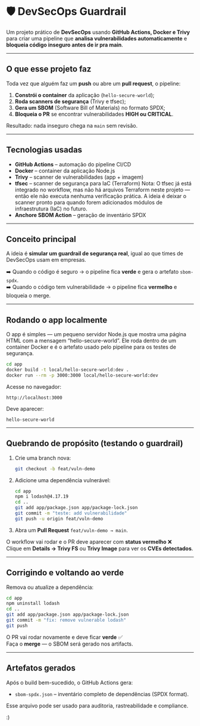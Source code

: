 # 🛡️ DevSecOps Guardrail

Um projeto prático de **DevSecOps** usando **GitHub Actions, Docker e Trivy** para criar uma pipeline que **analisa vulnerabilidades automaticamente** e **bloqueia código inseguro antes de ir pra main**.

---

## O que esse projeto faz

Toda vez que alguém faz um **push** ou abre um **pull request**, o pipeline:

1. **Constrói o container** da aplicação (`hello-secure-world`);
2. **Roda scanners de segurança** (Trivy e tfsec);
3. **Gera um SBOM** (Software Bill of Materials) no formato SPDX;
4. **Bloqueia o PR** se encontrar vulnerabilidades **HIGH ou CRITICAL**.

Resultado: nada inseguro chega na `main` sem revisão.

---

## Tecnologias usadas

-   **GitHub Actions** – automação do pipeline CI/CD
-   **Docker** – container da aplicação Node.js
-   **Trivy** – scanner de vulnerabilidades (app + imagem)
-   **tfsec** – scanner de segurança para IaC (Terraform) Nota: O tfsec já está integrado no workflow, mas não há arquivos Terraform neste projeto — então ele não executa nenhuma verificação prática.
    A ideia é deixar o scanner pronto para quando forem adicionados módulos de infraestrutura (IaC) no futuro.
-   **Anchore SBOM Action** – geração de inventário SPDX

---

## Conceito principal

A ideia é **simular um guardrail de segurança real**, igual ao que times de DevSecOps usam em empresas.

➡️ Quando o código é seguro → o pipeline fica **verde** e gera o artefato `sbom-spdx`.  
➡️ Quando o código tem vulnerabilidade → o pipeline fica **vermelho** e bloqueia o merge.

---

## Rodando o app localmente

O app é simples — um pequeno servidor Node.js que mostra uma página HTML com a mensagem “hello-secure-world”.
Ele roda dentro de um container Docker e é o artefato usado pelo pipeline para os testes de segurança.

```bash
cd app
docker build -t local/hello-secure-world:dev .
docker run --rm -p 3000:3000 local/hello-secure-world:dev
```

Acesse no navegador:

```
http://localhost:3000
```

Deve aparecer:

```
hello-secure-world
```

---

## Quebrando de propósito (testando o guardrail)

1. Crie uma branch nova:

    ```bash
    git checkout -b feat/vuln-demo
    ```

2. Adicione uma dependência vulnerável:

    ```bash
    cd app
    npm i lodash@4.17.19
    cd ..
    git add app/package.json app/package-lock.json
    git commit -m "teste: add vulnerabilidade"
    git push -u origin feat/vuln-demo
    ```

3. Abra um **Pull Request** `feat/vuln-demo → main`.

O workflow vai rodar e o PR deve aparecer com **status vermelho** ❌  
Clique em **Details → Trivy FS** ou **Trivy Image** para ver os **CVEs detectados**.

---

## Corrigindo e voltando ao verde

Remova ou atualize a dependência:

```bash
cd app
npm uninstall lodash
cd ..
git add app/package.json app/package-lock.json
git commit -m "fix: remove vulnerable lodash"
git push
```

O PR vai rodar novamente e deve ficar **verde** ✅  
Faça o **merge** — o SBOM será gerado nos artifacts.

---

## Artefatos gerados

Após o build bem-sucedido, o GitHub Actions gera:

-   `sbom-spdx.json` – inventário completo de dependências (SPDX format).

Esse arquivo pode ser usado para auditoria, rastreabilidade e compliance.

:)
